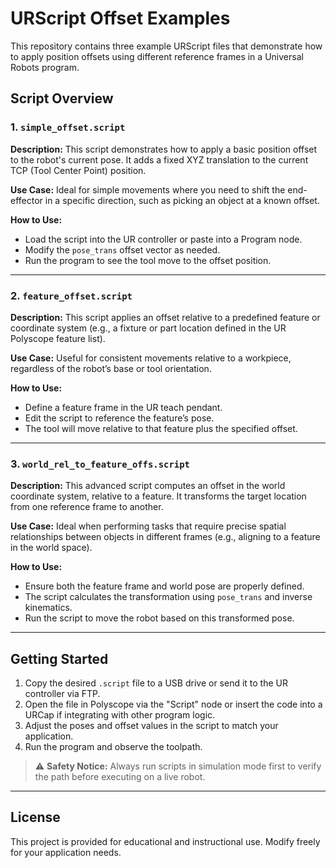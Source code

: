 # URScript Offset Examples

This repository contains three example URScript files that demonstrate how to apply position offsets using different reference frames in a Universal Robots program.

## Script Overview

### 1. `simple_offset.script`

**Description:**
This script demonstrates how to apply a basic position offset to the robot's current pose. It adds a fixed XYZ translation to the current TCP (Tool Center Point) position.

**Use Case:**
Ideal for simple movements where you need to shift the end-effector in a specific direction, such as picking an object at a known offset.

**How to Use:**
- Load the script into the UR controller or paste into a Program node.
- Modify the `pose_trans` offset vector as needed.
- Run the program to see the tool move to the offset position.

---

### 2. `feature_offset.script`

**Description:**
This script applies an offset relative to a predefined feature or coordinate system (e.g., a fixture or part location defined in the UR Polyscope feature list).

**Use Case:**
Useful for consistent movements relative to a workpiece, regardless of the robot’s base or tool orientation.

**How to Use:**
- Define a feature frame in the UR teach pendant.
- Edit the script to reference the feature’s pose.
- The tool will move relative to that feature plus the specified offset.

---

### 3. `world_rel_to_feature_offs.script`

**Description:**
This advanced script computes an offset in the world coordinate system, relative to a feature. It transforms the target location from one reference frame to another.

**Use Case:**
Ideal when performing tasks that require precise spatial relationships between objects in different frames (e.g., aligning to a feature in the world space).

**How to Use:**
- Ensure both the feature frame and world pose are properly defined.
- The script calculates the transformation using `pose_trans` and inverse kinematics.
- Run the script to move the robot based on this transformed pose.

---

## Getting Started

1. Copy the desired `.script` file to a USB drive or send it to the UR controller via FTP.
2. Open the file in Polyscope via the "Script" node or insert the code into a URCap if integrating with other program logic.
3. Adjust the poses and offset values in the script to match your application.
4. Run the program and observe the toolpath.

> ⚠️ **Safety Notice:** Always run scripts in simulation mode first to verify the path before executing on a live robot.

---

## License

This project is provided for educational and instructional use. Modify freely for your application needs.
